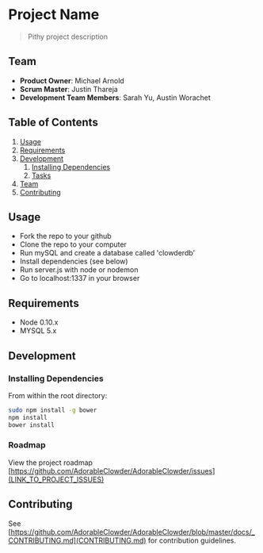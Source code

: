 # Project Name

> Pithy project description

## Team

  - __Product Owner__: Michael Arnold
  - __Scrum Master__: Justin Thareja
  - __Development Team Members__: Sarah Yu, Austin Worachet

## Table of Contents

1. [Usage](#Usage)
1. [Requirements](#requirements)
1. [Development](#development)
    1. [Installing Dependencies](#installing-dependencies)
    1. [Tasks](#tasks)
1. [Team](#team)
1. [Contributing](#contributing)

## Usage

- Fork the repo to your github
- Clone the repo to your computer
- Run mySQL and create a database called 'clowderdb'
- Install dependencies (see below)
- Run server.js with node or nodemon
- Go to localhost:1337 in your browser


## Requirements

- Node 0.10.x
- MYSQL 5.x


## Development

### Installing Dependencies

From within the root directory:

```sh
sudo npm install -g bower
npm install
bower install
```

### Roadmap

View the project roadmap [https://github.com/AdorableClowder/AdorableClowder/issues](LINK_TO_PROJECT_ISSUES)


## Contributing

See [https://github.com/AdorableClowder/AdorableClowder/blob/master/docs/_CONTRIBUTING.md](CONTRIBUTING.md) for contribution guidelines.
